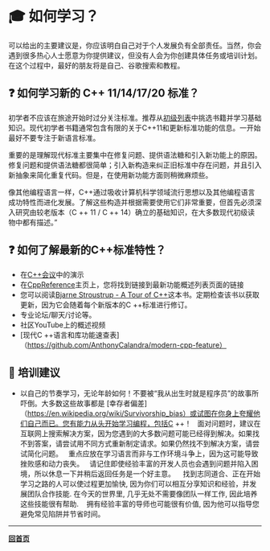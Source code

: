 # :mortar_board:  如何学习？

可以给出的主要建议是，你应该明白自己对于个人发展负有全部责任。当然，你会遇到很多热心人士愿意为你提供建议，但没有人会为你创建具体任务或培训计划。在这个过程中，最好的朋友将是自己、谷歌搜索和教程。

## :question: 如何学习新的 C++ 11/14/17/20 标准？

初学者不应该在旅途开始时过分关注标准。推荐从[初级列表](Books/PreJunior.md)中挑选书籍并学习基础知识。现代初学者书籍通常包含有限的关于C++11和更新标准功能的信息。一开始最好不要专注于新语言标准。

重要的是理解现代标准主要集中在修复问题、提供语法糖和引入新功能上的原因。修复问题和提供语法糖都很简单；引入新构造来纠正旧标准中存在问题，并且引入新抽象来简化重复代码。但是，在使用新功能方面则稍微麻烦些。

像其他编程语言一样，C++通过吸收计算机科学领域流行思想以及其他编程语言成功特性而进化发展。了解这些构造并根据需要使用它们非常重要，但首先必须深入研究由较老版本（C ++ 11 / C ++ 14）确立的基础知识，在大多数现代初级读物中都有描述。”

## :question: 如何了解最新的C++标准特性？

- 在[C++会议](CommunitySources.md)中的演示
- 在[CppReference](https://en.cppreference.com/w/cpp)主页上，您将找到链接到最新功能概述列表页面的链接
- 您可以阅读[Bjarne Stroustrup - A Tour of C++](https://www.amazon.com/Tour-2nd-Depth-Bjarne-Stroustrup/dp/0134997832)这本书。定期检查该书以获取更新，因为它会随着每个新版本的C ++标准进行修订。
- 专业论坛/聊天/讨论等。
- 社区YouTube上的概述视频
- [现代C ++语言和库功能速查表]（https://github.com/AnthonyCalandra/modern-cpp-feature）

## :eyes: 培训建议

- 以自己的节奏学习，无论年龄如何！不要被“我从出生时就是程序员”的故事所吓倒。大多数这些故事都是 [幸存者偏差]（https://en.wikipedia.org/wiki/Survivorship_bias）或试图在你身上夸耀他们自己而已。您有能力从头开始学习编程，包括C ++！
  面对问题时，建议在互联网上搜索解决方案，因为您遇到的大多数问题可能已经得到解决。如果找不到答案，请尝试用不同方式重新制定请求。如果仍然找不到解决方案，请尝试简化问题。
  重点应放在学习语言而非与工作环境斗争上，因为这可能导致挫败感和动力丧失。
  请记住即使经验丰富的开发人员也会遇到问题并陷入困境，所以休息一下并稍后返回任务是一个好主意。
   找到志同道合、正在开始学习之路的人可以使过程更加愉快, 因为你们可以相互分享知识和经验，并发展团队合作技能. 在今天的世界里, 几乎无处不需要像团队一样工作, 因此培养这些技能很有帮助.
   拥有经验丰富的导师也可能很有价值, 因为他可以指导您避免常见陷阱并节省时间。

---

[**回首页**](README.md)